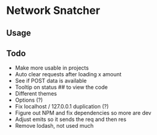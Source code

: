 # Network Snatcher

## Usage

## Todo

- Make more usable in projects
- Auto clear requests after loading x amount
- See if POST data is available
- Tooltip on status ## to view the code
- Different themes
- Options (?)
- Fix localhost / 127.0.0.1 duplication (?)
- Figure out NPM and fix dependencies so more are dev
- Adjust emits so it sends the req and then res
- Remove lodash, not used much
